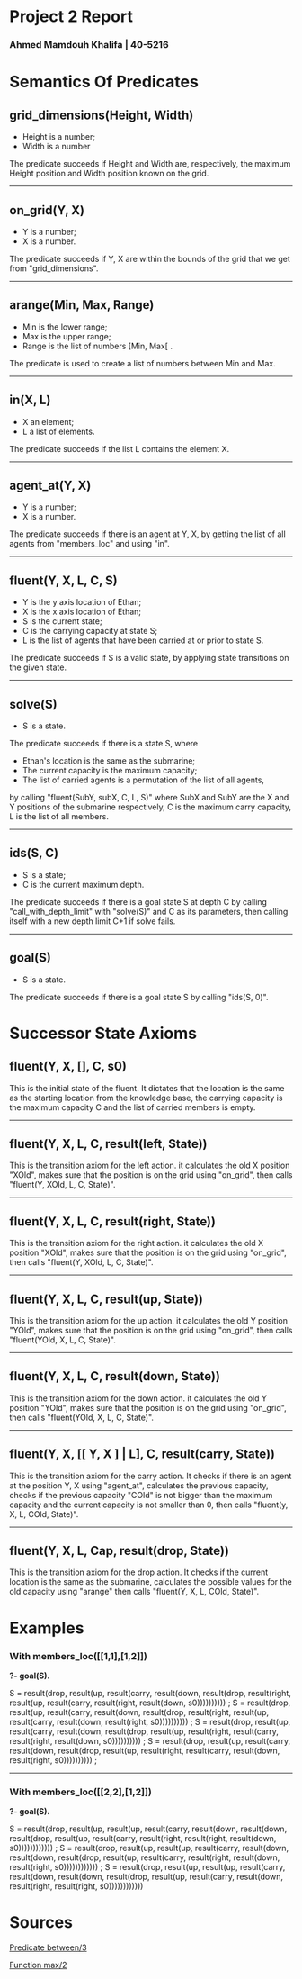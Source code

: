 # Project 2 Report

### Ahmed Mamdouh Khalifa | 40-5216

# Semantics Of Predicates

## grid_dimensions(Height, Width)

- Height is a number;
- Width is a number

The predicate succeeds if Height and Width are, respectively, the maximum Height position and Width position known on the grid.

---

## on_grid(Y, X)

- Y is a number;
- X is a number.

The predicate succeeds if Y, X are within the bounds of the grid that we get from "grid_dimensions".

---

## arange(Min, Max, Range)

- Min is the lower range;
- Max is the upper range;
- Range is the list of numbers [Min, Max[ .

The predicate is used to create a list of numbers between Min and Max.

---

## in(X, L)

- X an element;
- L a list of elements.

The predicate succeeds if the list L contains the element X.

---

## agent_at(Y, X)

- Y is a number;
- X is a number.

The predicate succeeds if there is an agent at Y, X, by getting the list of all agents from "members_loc" and using "in".

---

## fluent(Y, X, L, C, S)

- Y is the y axis location of Ethan;
- X is the x axis location of Ethan;
- S is the current state;
- C is the carrying capacity at state S;
- L is the list of agents that have been carried at or prior to state S.

The predicate succeeds if S is a valid state, by applying state transitions on the given state.

---

## solve(S)

- S is a state.

The predicate succeeds if there is a state S, where

- Ethan's location is the same as the submarine;
- The current capacity is the maximum capacity;
- The list of carried agents is a permutation of the list of all agents,

by calling "fluent(SubY, subX, C, L, S)" where SubX and SubY are the X and Y positions of the submarine respectively, C is the maximum carry capacity, L is the list of all members.

---

## ids(S, C)

- S is a state;
- C is the current maximum depth.

The predicate succeeds if there is a goal state S at depth C by calling "call_with_depth_limit" with "solve(S)" and C as its parameters, then calling itself with a new depth limit C+1 if solve fails.

---

## goal(S)

- S is a state.

The predicate succeeds if there is a goal state S by calling "ids(S, 0)".

# Successor State Axioms

## fluent(Y, X, [], C, s0)

This is the initial state of the fluent. It dictates that the location is the same as the starting location from the knowledge base, the carrying capacity is the maximum capacity C and the list of carried members is empty.

---

## fluent(Y, X, L, C, result(left, State))

This is the transition axiom for the left action. it calculates the old X position "XOld", makes sure that the position is on the grid using "on_grid", then calls "fluent(Y, XOld, L, C, State)".

---

## fluent(Y, X, L, C, result(right, State))

This is the transition axiom for the right action. it calculates the old X position "XOld", makes sure that the position is on the grid using "on_grid", then calls "fluent(Y, XOld, L, C, State)".

---

## fluent(Y, X, L, C, result(up, State))

This is the transition axiom for the up action. it calculates the old Y position "YOld", makes sure that the position is on the grid using "on_grid", then calls "fluent(YOld, X, L, C, State)".

---

## fluent(Y, X, L, C, result(down, State))

This is the transition axiom for the down action. it calculates the old Y position "YOld", makes sure that the position is on the grid using "on_grid", then calls "fluent(YOld, X, L, C, State)".

---

## fluent(Y, X, [[ Y, X ] | L], C, result(carry, State))

This is the transition axiom for the carry action. It checks if there is an agent at the position Y, X using "agent_at",  calculates the previous capacity, checks if the previous capacity "COld" is not bigger than the maximum capacity and the current capacity is not smaller than 0, then calls "fluent(y, X, L, COld, State)".

---

## fluent(Y, X, L, Cap, result(drop, State))

This is the transition axiom for the drop action. It checks if the current location is the same as the submarine, calculates the possible values for the old capacity using "arange" then calls "fluent(Y, X, L, COld, State)".

# Examples

### With members_loc([[1,1],[1,2]])

**?- goal(S).**

S = result(drop, result(up, result(carry, result(down, result(drop, result(right, result(up, result(carry, result(right, result(down, s0)))))))))) ;
S = result(drop, result(up, result(carry, result(down, result(drop, result(right, result(up, result(carry, result(down, result(right, s0)))))))))) ;
S = result(drop, result(up, result(carry, result(down, result(drop, result(up, result(right, result(carry, result(right, result(down, s0)))))))))) ;
S = result(drop, result(up, result(carry, result(down, result(drop, result(up, result(right, result(carry, result(down, result(right, s0)))))))))) ;

---

### With members_loc([[2,2],[1,2]])

**?- goal(S).**

S = result(drop, result(up, result(up, result(carry, result(down, result(down, result(drop, result(up, result(carry, result(right, result(right, result(down, s0)))))))))))) ;
S = result(drop, result(up, result(up, result(carry, result(down, result(down, result(drop, result(up, result(carry, result(right, result(down, result(right, s0)))))))))))) ;
S = result(drop, result(up, result(up, result(carry, result(down, result(down, result(drop, result(up, result(carry, result(down, result(right, result(right, s0))))))))))))

# Sources

[Predicate between/3](https://www.swi-prolog.org/pldoc/doc_for?object=between/3)

[Function max/2](https://www.swi-prolog.org/pldoc/man?function=max/2)